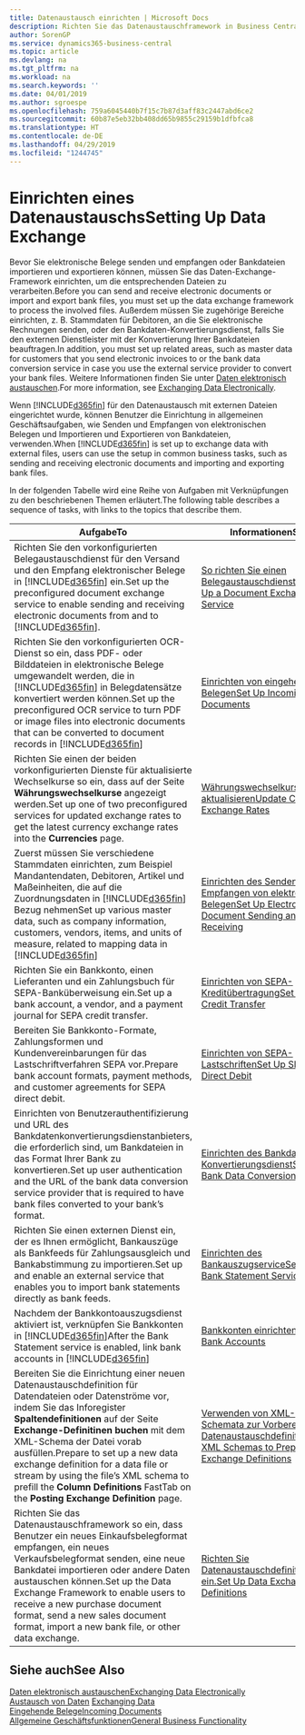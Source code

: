 ```yaml
---
title: Datenaustausch einrichten | Microsoft Docs
description: Richten Sie das Datenaustauschframework in Business Central ein.
author: SorenGP
ms.service: dynamics365-business-central
ms.topic: article
ms.devlang: na
ms.tgt_pltfrm: na
ms.workload: na
ms.search.keywords: ''
ms.date: 04/01/2019
ms.author: sgroespe
ms.openlocfilehash: 759a6045440b7f15c7b87d3aff83c2447abd6ce2
ms.sourcegitcommit: 60b87e5eb32bb408dd65b9855c29159b1dfbfca8
ms.translationtype: HT
ms.contentlocale: de-DE
ms.lasthandoff: 04/29/2019
ms.locfileid: "1244745"
---
```

# <a name="setting-up-data-exchange"></a><span data-ttu-id="787b5-103">Einrichten eines Datenaustauschs</span><span class="sxs-lookup"><span data-stu-id="787b5-103">Setting Up Data Exchange</span></span>
<span data-ttu-id="787b5-104">Bevor Sie elektronische Belege senden und empfangen oder Bankdateien importieren und exportieren können, müssen Sie das Daten-Exchange-Framework einrichten, um die entsprechenden Dateien zu verarbeiten.</span><span class="sxs-lookup"><span data-stu-id="787b5-104">Before you can send and receive electronic documents or import and export bank files, you must set up the data exchange framework to process the involved files.</span></span> <span data-ttu-id="787b5-105">Außerdem müssen Sie zugehörige Bereiche einrichten, z. B. Stammdaten für Debitoren, an die Sie elektronische Rechnungen senden, oder den Bankdaten-Konvertierungsdienst, falls Sie den externen Dienstleister mit der Konvertierung Ihrer Bankdateien beauftragen.</span><span class="sxs-lookup"><span data-stu-id="787b5-105">In addition, you must set up related areas, such as master data for customers that you send electronic invoices to or the bank data conversion service in case you use the external service provider to convert your bank files.</span></span> <span data-ttu-id="787b5-106">Weitere Informationen finden Sie unter [Daten elektronisch austauschen](across-data-exchange.md).</span><span class="sxs-lookup"><span data-stu-id="787b5-106">For more information, see [Exchanging Data Electronically](across-data-exchange.md).</span></span>  

 <span data-ttu-id="787b5-107">Wenn [!INCLUDE[d365fin](includes/d365fin_md.md)] für den Datenaustausch mit externen Dateien eingerichtet wurde, können Benutzer die Einrichtung in allgemeinen Geschäftsaufgaben, wie Senden und Empfangen von elektronischen Belegen und Importieren und Exportieren von Bankdateien, verwenden.</span><span class="sxs-lookup"><span data-stu-id="787b5-107">When [!INCLUDE[d365fin](includes/d365fin_md.md)] is set up to exchange data with external files, users can use the setup in common business tasks, such as sending and receiving electronic documents and importing and exporting bank files.</span></span>  

 <span data-ttu-id="787b5-108">In der folgenden Tabelle wird eine Reihe von Aufgaben mit Verknüpfungen zu den beschriebenen Themen erläutert.</span><span class="sxs-lookup"><span data-stu-id="787b5-108">The following table describes a sequence of tasks, with links to the topics that describe them.</span></span>  

|<span data-ttu-id="787b5-109">**Aufgabe**</span><span class="sxs-lookup"><span data-stu-id="787b5-109">**To**</span></span>|<span data-ttu-id="787b5-110">**Informationen**</span><span class="sxs-lookup"><span data-stu-id="787b5-110">**See**</span></span>|  
|------------|-------------|  
|<span data-ttu-id="787b5-111">Richten Sie den vorkonfigurierten Belegaustauschdienst für den Versand und den Empfang elektronischer Belege in [!INCLUDE[d365fin](includes/d365fin_md.md)] ein.</span><span class="sxs-lookup"><span data-stu-id="787b5-111">Set up the preconfigured document exchange service to enable sending and receiving electronic documents from and to [!INCLUDE[d365fin](includes/d365fin_md.md)].</span></span>|[<span data-ttu-id="787b5-112">So richten Sie einen Belegaustauschdienst ein</span><span class="sxs-lookup"><span data-stu-id="787b5-112">Set Up a Document Exchange Service</span></span>](across-how-to-set-up-a-document-exchange-service.md)|  
|<span data-ttu-id="787b5-113">Richten Sie den vorkonfigurierten OCR-Dienst so ein, dass PDF- oder Bilddateien in elektronische Belege umgewandelt werden, die in [!INCLUDE[d365fin](includes/d365fin_md.md)] in Belegdatensätze konvertiert werden können.</span><span class="sxs-lookup"><span data-stu-id="787b5-113">Set up the preconfigured OCR service to turn PDF or image files into electronic documents that can be converted to document records in [!INCLUDE[d365fin](includes/d365fin_md.md)]</span></span>|[<span data-ttu-id="787b5-114">Einrichten von eingehenden Belegen</span><span class="sxs-lookup"><span data-stu-id="787b5-114">Set Up Incoming Documents</span></span>](across-how-setup-income-documents.md)|  
|<span data-ttu-id="787b5-115">Richten Sie einen der beiden vorkonfigurierten Dienste für aktualisierte Wechselkurse so ein, dass auf der Seite **Währungswechselkurse** angezeigt werden.</span><span class="sxs-lookup"><span data-stu-id="787b5-115">Set up one of two preconfigured services for updated exchange rates to get the latest currency exchange rates into the **Currencies** page.</span></span>|[<span data-ttu-id="787b5-116">Währungswechselkurse aktualisieren</span><span class="sxs-lookup"><span data-stu-id="787b5-116">Update Currency Exchange Rates</span></span>](finance-how-update-currencies.md)|  
|<span data-ttu-id="787b5-117">Zuerst müssen Sie verschiedene Stammdaten einrichten, zum Beispiel Mandantendaten, Debitoren, Artikel und Maßeinheiten, die auf die Zuordnungsdaten in [!INCLUDE[d365fin](includes/d365fin_md.md)] Bezug nehmen</span><span class="sxs-lookup"><span data-stu-id="787b5-117">Set up various master data, such as company information, customers, vendors, items, and units of measure, related to mapping data in [!INCLUDE[d365fin](includes/d365fin_md.md)]</span></span>|[<span data-ttu-id="787b5-118">Einrichten des Senden und Empfangen von elektronischen Belegen</span><span class="sxs-lookup"><span data-stu-id="787b5-118">Set Up Electronic Document Sending and Receiving</span></span>](across-how-to-set-up-electronic-document-sending-and-receiving.md)|  
|<span data-ttu-id="787b5-119">Richten Sie ein Bankkonto, einen Lieferanten und ein Zahlungsbuch für SEPA-Banküberweisung ein.</span><span class="sxs-lookup"><span data-stu-id="787b5-119">Set up a bank account, a vendor, and a payment journal for SEPA credit transfer.</span></span>|[<span data-ttu-id="787b5-120">Einrichten von SEPA-Kreditübertragung</span><span class="sxs-lookup"><span data-stu-id="787b5-120">Set Up SEPA Credit Transfer</span></span>](finance-how-to-set-up-sepa-credit-transfer.md)|  
|<span data-ttu-id="787b5-121">Bereiten Sie Bankkonto-Formate, Zahlungsformen und Kundenvereinbarungen für das Lastschriftverfahren SEPA vor.</span><span class="sxs-lookup"><span data-stu-id="787b5-121">Prepare bank account formats, payment methods, and customer agreements for SEPA direct debit.</span></span>|[<span data-ttu-id="787b5-122">Einrichten von SEPA-Lastschriften</span><span class="sxs-lookup"><span data-stu-id="787b5-122">Set Up SEPA Direct Debit</span></span>](finance-how-to-set-up-sepa-direct-debit.md)|  
|<span data-ttu-id="787b5-123">Einrichten von Benutzerauthentifizierung und URL des Bankdatenkonvertierungsdienstanbieters, die erforderlich sind, um Bankdateien in das Format Ihrer Bank zu konvertieren.</span><span class="sxs-lookup"><span data-stu-id="787b5-123">Set up user authentication and the URL of the bank data conversion service provider that is required to have bank files converted to your bank’s format.</span></span>|[<span data-ttu-id="787b5-124">Einrichten des Bankdaten-Konvertierungsdienst</span><span class="sxs-lookup"><span data-stu-id="787b5-124">Set Up the Bank Data Conversion Service</span></span>](bank-how-setup-bank-data-conversion-service.md)|  
|<span data-ttu-id="787b5-125">Richten Sie einen externen Dienst ein, der es Ihnen ermöglicht, Bankauszüge als Bankfeeds für Zahlungsausgleich und Bankabstimmung zu importieren.</span><span class="sxs-lookup"><span data-stu-id="787b5-125">Set up and enable an external service that enables you to import bank statements directly as bank feeds.</span></span>|[<span data-ttu-id="787b5-126">Einrichten des Bankauszugservice</span><span class="sxs-lookup"><span data-stu-id="787b5-126">Set Up the Bank Statement Service</span></span>](bank-how-setup-bank-statement-service.md)|  
|<span data-ttu-id="787b5-127">Nachdem der Bankkontoauszugsdienst aktiviert ist, verknüpfen Sie Bankkonten in [!INCLUDE[d365fin](includes/d365fin_md.md)]</span><span class="sxs-lookup"><span data-stu-id="787b5-127">After the Bank Statement service is enabled, link bank accounts in [!INCLUDE[d365fin](includes/d365fin_md.md)]</span></span>|[<span data-ttu-id="787b5-128">Bankkonten einrichten</span><span class="sxs-lookup"><span data-stu-id="787b5-128">Set Up Bank Accounts</span></span>](bank-how-setup-bank-accounts.md)|  
|<span data-ttu-id="787b5-129">Bereiten Sie die Einrichtung einer neuen Datenaustauschdefinition für Datendateien oder Datenströme vor, indem Sie das Inforegister **Spaltendefinitionen** auf der Seite **Exchange-Definitinen buchen** mit dem XML-Schema der Datei vorab ausfüllen.</span><span class="sxs-lookup"><span data-stu-id="787b5-129">Prepare to set up a new data exchange definition for a data file or stream by using the file’s XML schema to prefill the **Column Definitions** FastTab on the **Posting Exchange Definition** page.</span></span>|[<span data-ttu-id="787b5-130">Verwenden von XML-Schemata zur Vorbereitung der Datenaustauschdefinitionen</span><span class="sxs-lookup"><span data-stu-id="787b5-130">Use XML Schemas to Prepare Data Exchange Definitions</span></span>](across-how-to-use-xml-schemas-to-prepare-data-exchange-definitions.md)|  
|<span data-ttu-id="787b5-131">Richten Sie das Datenaustauschframework so ein, dass Benutzer ein neues Einkaufsbelegformat empfangen, ein neues Verkaufsbelegformat senden, eine neue Bankdatei importieren oder andere Daten austauschen können.</span><span class="sxs-lookup"><span data-stu-id="787b5-131">Set up the Data Exchange Framework to enable users to receive a new purchase document format, send a new sales document format, import a new bank file, or other data exchange.</span></span>|[<span data-ttu-id="787b5-132">Richten Sie Datenaustauschdefinitionen ein.</span><span class="sxs-lookup"><span data-stu-id="787b5-132">Set Up Data Exchange Definitions</span></span>](across-how-to-set-up-data-exchange-definitions.md)|  

## <a name="see-also"></a><span data-ttu-id="787b5-133">Siehe auch</span><span class="sxs-lookup"><span data-stu-id="787b5-133">See Also</span></span>  
[<span data-ttu-id="787b5-134">Daten elektronisch austauschen</span><span class="sxs-lookup"><span data-stu-id="787b5-134">Exchanging Data Electronically</span></span>](across-data-exchange.md)  
<span data-ttu-id="787b5-135">[Austausch von Daten](across-exchange-data.md) </span><span class="sxs-lookup"><span data-stu-id="787b5-135">[Exchanging Data](across-exchange-data.md) </span></span>  
[<span data-ttu-id="787b5-136">Eingehende Belege</span><span class="sxs-lookup"><span data-stu-id="787b5-136">Incoming Documents</span></span>](across-income-documents.md)  
[<span data-ttu-id="787b5-137">Allgemeine Geschäftsfunktionen</span><span class="sxs-lookup"><span data-stu-id="787b5-137">General Business Functionality</span></span>](ui-across-business-areas.md)  
